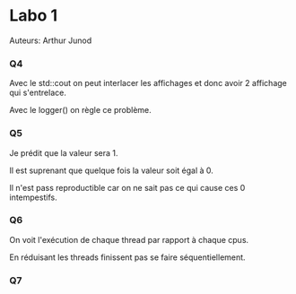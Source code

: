 # Labo 1

Auteurs: Arthur Junod

### Q4
Avec le std::cout on peut interlacer les affichages et donc avoir 2 affichage qui s'entrelace.

Avec le logger() on règle ce problème.

### Q5

Je prédit que la valeur sera 1.

Il est suprenant que quelque fois la valeur soit égal à 0.

Il n'est pass reproductible car on ne sait pas ce qui cause ces 0 intempestifs.

### Q6

On voit l'exécution de chaque thread par rapport à chaque cpus.

En réduisant les threads finissent pas se faire séquentiellement.

### Q7
